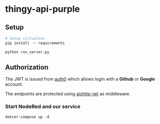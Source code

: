 # thingy-api-purple

## Setup

```bash
# Setup virtualenv
pip install -r requirements

python run_server.py
```
## Authorization

The JWT is issued from [auth0](https://www.auth0.com "auth0")
which allows login with a **Github** or **Google** account.

The endpoints are protected using [aiohttp-jwt](https://github.com/hzlmn/aiohttp-jwt/ "aiohttp-jwt") as
middleware.


### Start NodeRed and our service
```
dokcer-compose up -d
```



 

